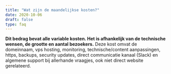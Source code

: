 ```yaml
---
title: "Wat zijn de maandelijkse kosten?"
date: 2020-10-06
draft: false
type: faq
---
```

**Dit bedrag bevat alle variable kosten. Het is afhankelijk van de technische wensen, de grootte en aantal bezoekers.** Deze kost omvat de domeinnaam, vps hosting, monitoring, technische/content aanpassingen, https, backups, security updates, direct communicatie kanaal (Slack) en algemene support bij allerhande vraagjes, ook niet direct website gerelateerd.